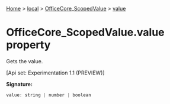 [Home](./index) &gt; [local](local.md) &gt; [OfficeCore\_ScopedValue](local.officecore_scopedvalue.md) &gt; [value](local.officecore_scopedvalue.value.md)

# OfficeCore\_ScopedValue.value property

Gets the value. 

 \[Api set: Experimentation 1.1 (PREVIEW)\]

**Signature:**
```javascript
value: string | number | boolean
```
